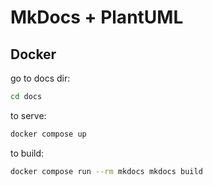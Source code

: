 # MkDocs + PlantUML
## Docker
go to docs dir:
```bash
cd docs
```

to serve:
```bash
docker compose up
```

to build:
```bash
docker compose run --rm mkdocs mkdocs build
```

